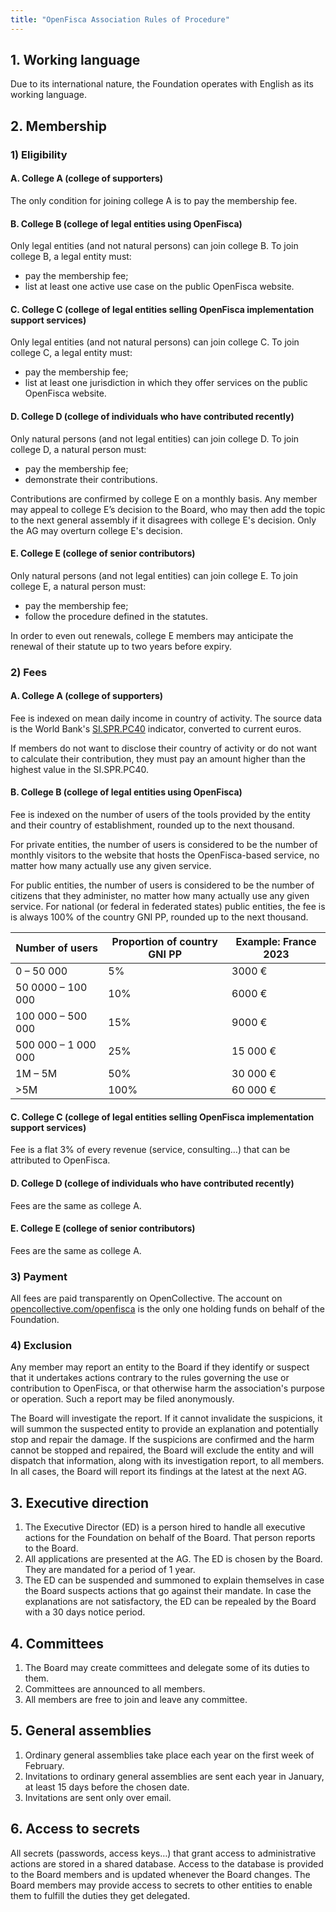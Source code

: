 ```yaml
---
title: "OpenFisca Association Rules of Procedure"
---
```


## 1\. Working language

Due to its international nature, the Foundation operates with English as its working language. 

## 2\. Membership

### 1) Eligibility

#### A. College A (college of supporters)

The only condition for joining college A is to pay the membership fee.

#### B. College B (college of legal entities using OpenFisca)

Only legal entities (and not natural persons) can join college B. To join college B, a legal entity must:

- pay the membership fee;
- list at least one active use case on the public OpenFisca website.

#### C. College C (college of legal entities selling OpenFisca implementation support services)

Only legal entities (and not natural persons) can join college C. To join college C, a legal entity must:

- pay the membership fee;
- list at least one jurisdiction in which they offer services on the public OpenFisca website.

#### D. College D (college of individuals who have contributed recently)

Only natural persons (and not legal entities) can join college D. To join college D, a natural person must:

- pay the membership fee;
- demonstrate their contributions.

Contributions are confirmed by college E on a monthly basis. Any member may appeal to college E’s decision to the Board, who may then add the topic to the next general assembly if it disagrees with college E's decision. Only the AG may overturn college E's decision.

#### E. College E (college of senior contributors)

Only natural persons (and not legal entities) can join college E. To join college E, a natural person must:

- pay the membership fee;
- follow the procedure defined in the statutes.

In order to even out renewals, college E members may anticipate the renewal of their statute up to two years before expiry.

### 2) Fees

#### A. College A (college of supporters)

Fee is indexed on mean daily income in country of activity. The source data is the World Bank's [SI.SPR.PC40](https://data.worldbank.org/indicator/SI.SPR.PC40) indicator, converted to current euros.

If members do not want to disclose their country of activity or do not want to calculate their contribution, they must pay an amount higher than the highest value in the SI.SPR.PC40.

#### B. College B (college of legal entities using OpenFisca)

Fee is indexed on the number of users of the tools provided by the entity and their country of establishment, rounded up to the next thousand.

For private entities, the number of users is considered to be the number of monthly visitors to the website that hosts the OpenFisca-based service, no matter how many actually use any given service.

For public entities, the number of users is considered to be the number of citizens that they administer, no matter how many actually use any given service. For national (or federal in federated states) public entities, the fee is is always 100% of the country GNI PP, rounded up to the next thousand.

| Number of users | Proportion of country GNI PP | Example: France 2023 |
|-----------------|------------------------------|----------------------|
| 0 – 50 000 | 5% | 3000 € |
| 50 0000 – 100 000 | 10% | 6000 € |
| 100 000 – 500 000 | 15% | 9000 € |
| 500 000 – 1 000 000 | 25% | 15 000 € |
| 1M – 5M | 50% | 30 000 € |
| \>5M | 100% | 60 000 € |

#### C. College C (college of legal entities selling OpenFisca implementation support services)

Fee is a flat 3% of every revenue (service, consulting…) that can be attributed to OpenFisca.

#### D. College D (college of individuals who have contributed recently)

Fees are the same as college A.

#### E. College E (college of senior contributors)

Fees are the same as college A.

### 3) Payment

All fees are paid transparently on OpenCollective. The account on [opencollective.com/openfisca](https://opencollective.com/dashboard/openfisca) is the only one holding funds on behalf of the Foundation.

### 4) Exclusion

Any member may report an entity to the Board if they identify or suspect that it undertakes actions contrary to the rules governing the use or contribution to OpenFisca, or that otherwise harm the association's purpose or operation. Such a report may be filed anonymously.

The Board will investigate the report. If it cannot invalidate the suspicions, it will summon the suspected entity to provide an explanation and potentially stop and repair the damage. If the suspicions are confirmed and the harm cannot be stopped and repaired, the Board will exclude the entity and will dispatch that information, along with its investigation report, to all members. In all cases, the Board will report its findings at the latest at the next AG.

## 3\. Executive direction

1. The Executive Director (ED) is a person hired to handle all executive actions for the Foundation on behalf of the Board. That person reports to the Board.
2. All applications are presented at the AG. The ED is chosen by the Board. They are mandated for a period of 1 year.
3. The ED can be suspended and summoned to explain themselves in case the Board suspects actions that go against their mandate. In case the explanations are not satisfactory, the ED can be repealed by the Board with a 30 days notice period.

## 4\. Committees

1. The Board may create committees and delegate some of its duties to them.
2. Committees are announced to all members.
3. All members are free to join and leave any committee.

## 5\. General assemblies

1. Ordinary general assemblies take place each year on the first week of February.
2. Invitations to ordinary general assemblies are sent each year in January, at least 15 days before the chosen date.
3. Invitations are sent only over email.

## 6\. Access to secrets

All secrets (passwords, access keys…) that grant access to administrative actions are stored in a shared database. Access to the database is provided to the Board members and is updated whenever the Board changes. The Board members may provide access to secrets to other entities to enable them to fulfill the duties they get delegated.
